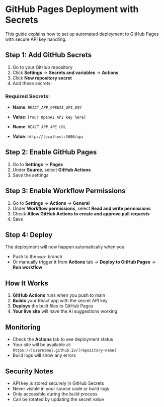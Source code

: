 # GitHub Pages Deployment with Secrets

This guide explains how to set up automated deployment to GitHub Pages with secure API key handling.

## Step 1: Add GitHub Secrets

1. Go to your GitHub repository
2. Click **Settings** → **Secrets and variables** → **Actions**
3. Click **New repository secret**
4. Add these secrets:

### Required Secrets:
- **Name**: `REACT_APP_OPENAI_API_KEY`
- **Value**: `[Your OpenAI API key here]`

- **Name**: `REACT_APP_API_URL`
- **Value**: `http://localhost:5000/api`

## Step 2: Enable GitHub Pages

1. Go to **Settings** → **Pages**
2. Under **Source**, select **GitHub Actions**
3. Save the settings

## Step 3: Enable Workflow Permissions

1. Go to **Settings** → **Actions** → **General**
2. Under **Workflow permissions**, select **Read and write permissions**
3. Check **Allow GitHub Actions to create and approve pull requests**
4. Save

## Step 4: Deploy

The deployment will now happen automatically when you:
- Push to the `main` branch
- Or manually trigger it from **Actions** tab → **Deploy to GitHub Pages** → **Run workflow**

## How It Works

1. **GitHub Actions** runs when you push to main
2. **Builds** your React app with the secret API key
3. **Deploys** the built files to GitHub Pages
4. **Your live site** will have the AI suggestions working

## Monitoring

- Check the **Actions** tab to see deployment status
- Your site will be available at: `https://[username].github.io/[repository-name]`
- Build logs will show any errors

## Security Notes

- API key is stored securely in GitHub Secrets
- Never visible in your source code or build logs
- Only accessible during the build process
- Can be rotated by updating the secret value
